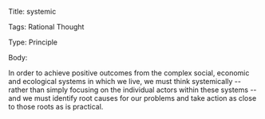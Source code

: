 Title:  systemic

Tags:   Rational Thought

Type:   Principle

Body: 

In order to achieve positive outcomes from the complex social, economic and ecological systems in which we live, we must think systemically -- rather than simply focusing on the individual actors within these systems -- and we must identify root causes for our problems and take action as close to those roots as is practical. 
